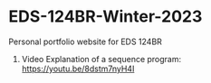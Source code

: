 # EDS-124BR-Winter-2023
Personal portfolio website for EDS 124BR

1. Video Explanation of a sequence program: https://youtu.be/8dstm7nyH4I
